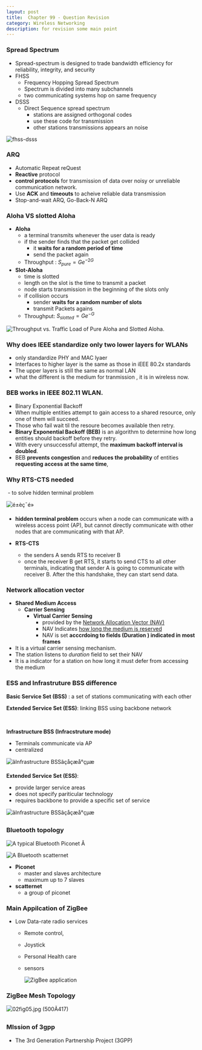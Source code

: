 ```yaml
---
layout: post
title:  Chapter 99 - Question Revision
category: Wireless Networking
description: for revision some main point
---
```





### Spread Spectrum

-  Spread-spectrum is designed to trade bandwidth efficiency for reliability, integrity, and security
-  FHSS
   -  Frequency Hopping Spread Spectrum
   -  Spectrum is divided into many subchannels 
   -  two communicating systems hop on same frequency
-  DSSS
   -  Direct Sequence spread spectrum
      -  stations are assigned orthogonal codes
      -  use these code for transmission
      -  other stations transmissions appears an noise

![fhss-dsss](https://i.imgur.com/UbF8Pr0.png)

### ARQ 

-  Automatic Repeat reQuest
-  **Reactive** protocol
-  **control protocols** for transmission of data over noisy or unreliable communication network.
-  Use **ACK** and **timeouts** to acheive reliable data transmission
-  Stop-and-wait ARQ, Go-Back-N ARQ



### Aloha VS slotted Aloha

-  **Aloha** 
   -  a terminal transmits whenever the user data is ready
   -  if the sender finds that the packet get collided
      -  it **waits for a random period of time** 
      -  send the packet again
   -  Throughput : $S_{pure} = Ge^{-2G}$
-  **Slot-Aloha**
   -  time is slotted
   -  length on the slot is the time to transmit a packet
   -  node starts transmission in the beginning of the slots only
   -  if collision occurs
      -  sender **waits for a random number of slots**
      -  transmit Packets agains
   -  Throughput:  $S_{slotted} = Ge^{-G}$

![Throughput vs. Traffic Load of Pure Aloha and Slotted Aloha.](https://upload.wikimedia.org/wikipedia/commons/thumb/a/a5/Aloha_PureVsSlotted.svg/1024px-Aloha_PureVsSlotted.svg.png)

 

### Why does IEEE standardize only two lower layers for WLANs

-  only standardize PHY and MAC lyaer
-  Interfaces to higher layer is the same as those in iEEE 80.2x standards
-  The upper layers is still the same as normal LAN
-  what the different is the medium for tranmission , it is in wireless now. 



### BEB works in IEEE 802.11 WLAN.

-  Binary Exponential Backoff
-  When multiple entities attempt to gain access to a shared resource, only one of them will succeed. 
-  Those who fail wait til the resoure becomes available then retry.
-  **Binary Exponential Backoff (BEB)** is an algorithm to determine how long entities should backoff before they retry. 
-  With every unsuccessful attempt, the **maximum backoff interval is doubled**.
-  BEB **prevents congestion** and **reduces the probability** of entities **requesting access at the same time**,

### Why RTS-CTS needed

​	- to solve hidden terminal problem

![é±èç¯é»](https://pic.pimg.tw/oilcut123/1393228354-2638627403.png)

-  **hidden terminal problem** occurs when a node can communicate with a wireless access point (AP), but cannot directly communicate with other nodes that are communicating with that AP.

-  **RTS-CTS**
   -  the senders A sends RTS to receiver B
   -  once the receiver B get RTS, it starts to send CTS to all other terminals, indicating that sender A is going to communicate with receiver B. After the this handshake, they can start send data.

### Network allocation vector

-  **Shared Medium Access**
   -  **Carrier Sensing**
      -  **Virtual Carrier Sensing** 
         -  provided by the <u>Network Allocation Vector (NAV)</u>
         -  NAV Indicates <u>how long the medium is reserved</u>
         -  NAV is set **acccrdoing to fields (Duration ) indicated in most frames**
-  It is a virtual carrier sensing mechanism. 
-  The station listens to *duration* field to set their NAV
-  It is a indicator for a station on how long it must defer from accessing the medium



### ESS and Infrastruture BSS difference

**Basic Service Set (BSS)** : a set of stations communicating with each other

**Extended Service Set (ESS)**: linking BSS using backbone network

​	

 **Infrastructure BSS (Infracstruture mode)**

-  Terminals communicate via  AP 
-  centralized

![ãInfrastructure BSSãçåçæå°çµæ](http://4.bp.blogspot.com/_mx1N_ZN8DgU/Sm6wcnWhGGI/AAAAAAAAAWs/5OslarklpWs/s400/2.jpg)

**Extended Service Set (ESS)**:

-  provide larger service areas
-  does not specify pariticular technology
-  requires backbone to provide a specific set of service 

![ãInfrastructure BSSãçåçæå°çµæ](http://4.bp.blogspot.com/_mx1N_ZN8DgU/Sm6wcnWhGGI/AAAAAAAAAWs/5OslarklpWs/s400/2.jpg)

### Bluetooth topology

![A typical Bluetooth Piconet Â ](https://www.researchgate.net/profile/Farhat_Saleemi2/publication/228990705/figure/fig1/AS:393606675353600@1470854552026/A-typical-Bluetooth-Piconet.png)

![A Bluetooth scatternet](https://www.researchgate.net/profile/Xu_Cheng23/publication/4162479/figure/fig2/AS:667607342538754@1536181402464/A-Bluetooth-scatternet.png)

-  **Piconet** 
   -  master and slaves architecture
   -  maximum up to 7 slaves
-  **scatternet**
   -  a group of piconet

### **Main Appilcation of ZigBee**

-  Low Data-rate radio services

   -  Remote control,

   -  Joystick

   -  Personal Health care

   -  sensors

      ![ZigBee application](https://i.imgur.com/DtCu7G3.png)

### ZigBee Mesh Topology 

![02fig05.jpg (500Ã417)](http://ptgmedia.pearsoncmg.com/images/chap2_9780137134854/elementLinks/02fig05.jpg)

### MIssion of 3gpp

-  The 3rd Generation Partnership Project (3GPP)

